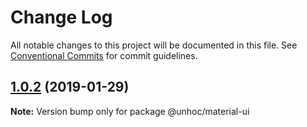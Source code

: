 # Change Log

All notable changes to this project will be documented in this file.
See [Conventional Commits](https://conventionalcommits.org) for commit guidelines.

## [1.0.2](https://github.com/cassels/UnHOC/compare/v1.0.1...v1.0.2) (2019-01-29)

**Note:** Version bump only for package @unhoc/material-ui
